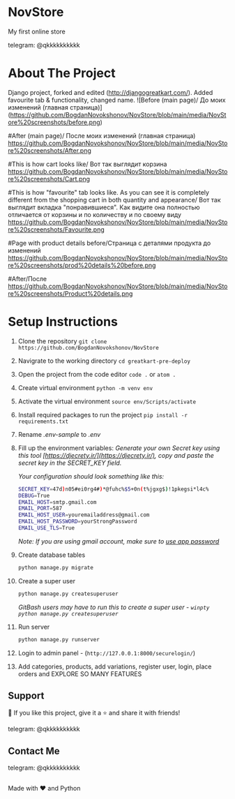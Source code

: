 # NovStore
My first online store

<p align="left">
  telegram: @qkkkkkkkkkk
</p>

# About The Project
Django project, forked and edited (http://djangogreatkart.com/). Added favourite tab & functionality, changed name. 
![Before (main page)/ До моих изменений (главная страница)] (https://github.com/BogdanNovokshonov/NovStore/blob/main/media/NovStore%20screenshots/before.png)

#After (main page)/ После моих изменений (главная страница)
https://github.com/BogdanNovokshonov/NovStore/blob/main/media/NovStore%20screenshots/After.png

#This is how cart looks like/ Вот так выглядит корзина
https://github.com/BogdanNovokshonov/NovStore/blob/main/media/NovStore%20screenshots/Cart.png

#This is how "favourite" tab looks like. As you can see it is completely different from the shopping cart in both quantity and appearance/ Вот так выглядит вкладка "понравившиеся". 
Как видите она полностью отличается от корзины и по количеству и по своему виду 
https://github.com/BogdanNovokshonov/NovStore/blob/main/media/NovStore%20screenshots/Favourite.png

#Page with product details before/Страница с деталями продукта до изменений
https://github.com/BogdanNovokshonov/NovStore/blob/main/media/NovStore%20screenshots/prod%20details%20before.png

#After/После 
https://github.com/BogdanNovokshonov/NovStore/blob/main/media/NovStore%20screenshots/Product%20details.png



# Setup Instructions

1. Clone the repository `git clone https://github.com/BogdanNovokshonov/NovStore`
2. Navigrate to the working directory `cd greatkart-pre-deploy`
3. Open the project from the code editor `code .` or `atom .`
4. Create virtual environment `python -m venv env`
5. Activate the virtual environment `source env/Scripts/activate`
6. Install required packages to run the project `pip install -r requirements.txt`
7. Rename _.env-sample_ to _.env_
8. Fill up the environment variables:
    _Generate your own Secret key using this tool [https://djecrety.ir/](https://djecrety.ir/), copy and paste the secret key in the SECRET_KEY field._

    _Your configuration should look something like this:_
    ```sh
    SECRET_KEY=47d)n05#ei0rg4#)*@fuhc%$5+0n(t%jgxg$)!1pkegsi*l4c%
    DEBUG=True
    EMAIL_HOST=smtp.gmail.com
    EMAIL_PORT=587
    EMAIL_HOST_USER=youremailaddress@gmail.com
    EMAIL_HOST_PASSWORD=yourStrongPassword
    EMAIL_USE_TLS=True
    ```
    _Note: If you are using gmail account, make sure to [use app password](https://support.google.com/accounts/answer/185833)_
9. Create database tables
    ```sh
    python manage.py migrate
    ```
10. Create a super user
    ```sh
    python manage.py createsuperuser
    ```
    _GitBash users may have to run this to create a super user - `winpty python manage.py createsuperuser`_
11. Run server
    ```sh
    python manage.py runserver
    ```
12. Login to admin panel - (`http://127.0.0.1:8000/securelogin/`)
13. Add categories, products, add variations, register user, login, place orders and EXPLORE SO MANY FEATURES




## Support
💙 If you like this project, give it a ⭐ and share it with friends!

<p align="left">
  telegram: @qkkkkkkkkkk
</p>

## Contact Me
<p align="left">
  telegram: @qkkkkkkkkkk
</p>

##
Made with ❤️ and Python
